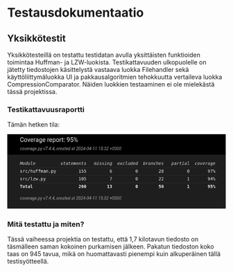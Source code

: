 # Testausdokumentaatio

## Yksikkötestit

Yksikkötesteillä on testattu testidatan avulla yksittäisten funktioiden toimintaa Huffman- ja LZW-luokista. Testikattavuuden ulkopuolelle on jätetty tiedostojen käsittelystä vastaava luokka Filehandler sekä käyttöliittymäluokka UI ja pakkausalgoritmien tehokkuutta vertaileva luokka CompressionComparator. Näiden luokkien testaaminen ei ole mielekästä tässä projektissa.

### Testikattavuusraportti

Tämän hetken tila:

![Testikattavuus](https://github.com/xelmas/Tiralabra-pakkausalgoritmit/blob/main/documentation/weeklyreports/coverage_report4.png)

### Mitä testattu ja miten?
Tässä vaiheessa projektia on testattu, että 1,7 kilotavun tiedosto on täsmälleen saman kokoinen purkamisen jälkeen. Pakatun tiedoston koko taas on 945 tavua, mikä on huomattavasti pienempi kuin alkuperäinen tällä testisyötteellä.

